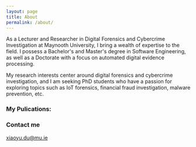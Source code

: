 ```yaml
---
layout: page
title: About
permalink: /about/
---
```



As a Lecturer and Researcher in Digital Forensics and Cybercrime Investigation at Maynooth University, I bring a wealth of expertise to the field. I possess a Bachelor's and Master's degree in Software Engineering, as well as a Doctorate with a focus on automated digital evidence processing. 

My research interests center around digital forensics and cybercrime investigation, and I am seeking PhD students who have a passion for exploring topics such as IoT forensics, financial fraud investigation, malware prevention, etc.


### My Pulications:



### Contact me

[xiaoyu.du@mu.ie](mailto:xiaoyu@mu.ie)
